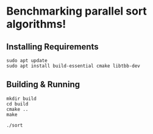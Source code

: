 # Benchmarking parallel sort algorithms!

## Installing Requirements

```
sudo apt update
sudo apt install build-essential cmake libtbb-dev
```

## Building & Running

```
mkdir build
cd build
cmake ..
make

./sort
```
